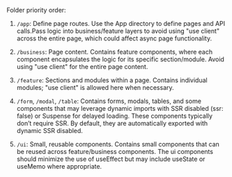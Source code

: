 Folder priority order:

  1. `/app`: Define page routes.
    Use the App directory to define pages and API calls.Pass logic into
    business/feature layers to avoid using "use client" across the entire page,
    which could affect async page functionality.

  2. `/business`: Page content.
    Contains feature components, where each component encapsulates the logic for its
    specific section/module. Avoid using "use client" for the entire page content.

  3. `/feature`: Sections and modules within a page.
    Contains individual modules; "use client" is allowed here when necessary.

  4. `/form`, `/modal`, `/table`: Contains forms, modals, tables, and some components
    that may leverage dynamic imports with SSR disabled (ssr: false) or Suspense
    for delayed loading. These components typically don’t require SSR. By default,
    they are automatically exported with dynamic SSR disabled.

  5. `/ui`: Small, reusable components.
    Contains small components that can be reused across feature/business components.
    The ui components should minimize the use of useEffect but may include useState
    or useMemo where appropriate.
